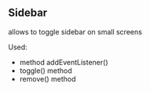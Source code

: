 ## Sidebar

allows to toggle sidebar on small screens

Used:

-   method addEventListener()
-   toggle() method
-   remove() method
